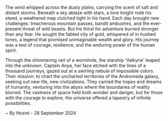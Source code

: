 
The wind whipped across the dusty plains, carrying the scent of salt and distant storms. Beneath a sky ablaze with stars, a lone knight rode his steed, a weathered map clutched tight in his hand. Each day brought new challenges: treacherous mountain passes, bandit ambushes, and the ever-present threat of wild beasts. But his thirst for adventure burned stronger than any fear. He sought the fabled city of gold, whispered of in hushed tones, a legend that promised unimaginable wealth and glory. His journey was a test of courage, resilience, and the enduring power of the human spirit.

Through the shimmering veil of a wormhole, the starship 'Valkyrie' leaped into the unknown. Captain Anya, her face etched with the lines of a thousand journeys, gazed out at a swirling nebula of impossible colors. Their mission: to chart the uncharted territories of the Andromeda galaxy, seeking out new life, new civilizations. They carried the hopes and dreams of humanity, venturing into the abyss where the boundaries of reality blurred. The vastness of space held both wonder and danger, but for those with the courage to explore, the universe offered a tapestry of infinite possibilities. 

~ By Hozmi - 28 September 2024
